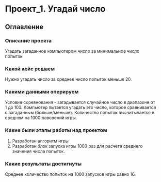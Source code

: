 # Проект_1. Угадай число

## Оглавление

### Описание проекта
Угадать загаданное компьютером число за минимальное число попыток

### Какой кейс решаем
Нужно угадать число за среднее число попыток меньше 20.

### Какими данными оперируем
Условие соревнования - загадывается случайное число в диапазоне от 1 до 100. Компьютер пытается угадать это число, которое сравнивается с загаданным (больше/меньше). Количество попыток высчитывается в среднем на 1000 поворений игры.

### Какие были этапы работы над проектом
1. Разработан алгоритм игры
2. Разработан блок запуска игры 1000 раз для расчета среднего значения числа попыток.

### Какие результаты достигнуты
Среднее количество попыток на 1000 запусков игры равно 16.